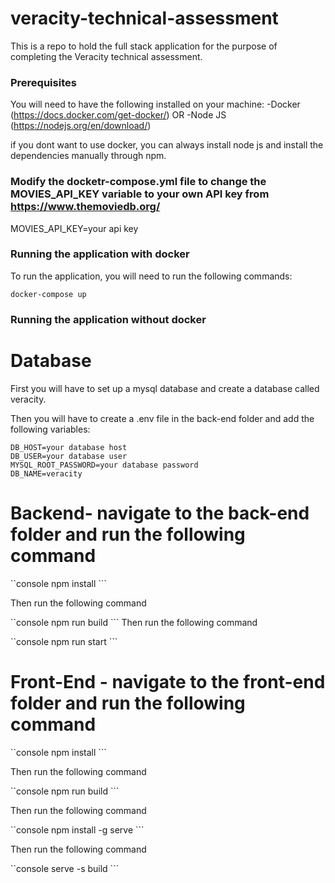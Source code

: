 # veracity-technical-assessment

This is a repo to hold the full stack application for the purpose of completing the Veracity technical assessment.

### Prerequisites

You will need to have the following installed on your machine:
-Docker (https://docs.docker.com/get-docker/)
OR
-Node JS (https://nodejs.org/en/download/)

if you dont want to use docker, you can always install node js and install the dependencies manually through npm.

###  Modify the docketr-compose.yml file to change the MOVIES_API_KEY variable to your own API key from https://www.themoviedb.org/

MOVIES_API_KEY=your api key

### Running the application with docker

To run the application, you will need to run the following commands:

`````console
docker-compose up

`````


### Running the application without docker

# Database

First you will have to set up a mysql database and create a database called veracity.

Then you will have to create a .env file in the back-end folder and add the following variables:

````console
DB_HOST=your database host
DB_USER=your database user
MYSQL_ROOT_PASSWORD=your database password
DB_NAME=veracity
````

# Backend- navigate to the back-end folder and run the following command

``console
npm install
    ```

Then run the following command

``console
npm run build
    ```
Then run the following command

``console
npm run start
    ```

# Front-End - navigate to the front-end folder and run the following command

``console
npm install
    ```

Then run the following command

``console
npm run build
    ```

Then run the following command

``console
npm install -g serve
    ```

Then run the following command

``console
serve -s build
    ```


